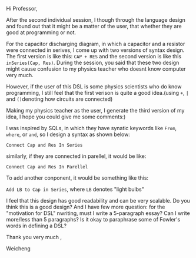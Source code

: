 Hi Professor,

After the second individual session, I though through the language design and found out that it might be a matter of the user, that whether they are good at programming or not.

For the capacitor discharging diagram, in which a capacitor and a resistor were connected in serives, I come up with two versions of syntax design. The first version is like this: ```CAP + RES``` and the second version is like this ```inSeries(Cap, Res)```. During the session, you said that these two design might cause confusion to my physics teacher who doesnt know computer very much.

However, if the user of this DSL is some physics scientists who do know programming, I still feel that the first verison is quite a good idea.(using ```+```, ```|``` and ```()```denoting how circuits are connected)

Making my physics teacher as the user, I generate the third version of my idea, I hope you could give me some comments:)

I was inspired by SQLs, in which they have synatic keywords like ```From```, ```where```, or ```and```, so I design a syntax as shown below:

```Connect Cap and Res In Series```

similarly, if they are connected in parellel, it would be like:

```Connect Cap and Res In Parellel```

To add another conponent, it would be something like this:

```Add LB to Cap in Series```,
where ```LB``` denotes "light bulbs"

I feel that this design has good readability and can be very scalable. Do you think this is a good design? And I have few more question: for the "motivation for DSL" nwriting, must I write a 5-paragraph essay? Can I write more/less than 5 paragraphs? Is it okay to paraphrase some of Fowler's words in defining a DSL?

Thank you very much ,

Weicheng
